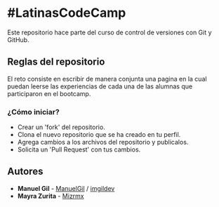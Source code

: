 # #LatinasCodeCamp

Este repositorio hace parte del curso de control de versiones con Git y GitHub.

## Reglas del repositorio

El reto consiste en escribir de manera conjunta una pagina en la cual puedan leerse las
experiencias de cada una de las alumnas que participaron en el bootcamp.

### ¿Cómo iniciar?

- Crear un 'fork' del repositorio.
- Clona el nuevo repositorio que se ha creado en tu perfil.
- Agrega cambios a los archivos del repositorio y publicalos.
- Solicita un 'Pull Request' con tus cambios.

## Autores

- **Manuel Gil** - [ManuelGil](https://github.com/ManuelGil) / [imgildev](https://github.com/imgildev)
- **Mayra Zurita** - [Mizrmx](https://github.com/Mizrmx)
